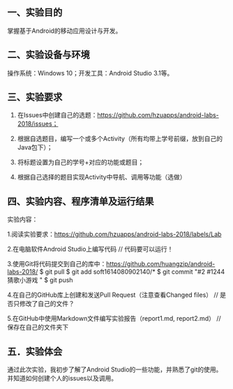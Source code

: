 ## 一、实验目的
掌握基于Android的移动应用设计与开发。

## 二、实验设备与环境
操作系统：Windows 10；开发工具：Android Studio 3.1等。

## 三、实验要求
1. 在Issues中创建自己的选题：https://github.com/hzuapps/android-labs-2018/issues；

2. 根据自选题目，编写一个或多个Activity（所有均带上学号前缀，放到自己的Java包下）；

3. 将标题设置为自己的学号+对应的功能或题目；

4. 根据自己选择的题目实现Activity中导航、调用等功能（选做）

## 四、实验内容、程序清单及运行结果
实验内容：

1.阅读实验要求：https://github.com/hzuapps/android-labs-2018/labels/Lab

2.在电脑软件Android Studio上编写代码
      // 代码要可以运行！ 
      
3.使用Git将代码提交到自己的库中：https://github.com/huangzip/android-labs-2018/
      $ git pull
      $ git add soft1614080902140/*
      $ git commit "#2 #1244 猜歌小游戏 "
      $ git push
      
4.在自己的GitHub库上创建和发送Pull Request（注意查看Changed files）
      // 是否只修改了自己的文件？
      
5.在GitHub中使用Markdown文件编写实验报告（report1.md, report2.md）
      // 保存在自己的文件夹下

## 五．实验体会
通过此次实验，我初步了解了Android Studio的一些功能，并熟悉了git的使用。并知道如何创建个人的issues以及调用。
